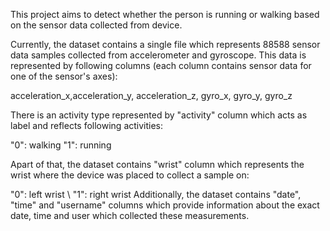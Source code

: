 This project aims to detect whether the person is running or walking based on the sensor data collected from device.

Currently, the dataset contains a single file which represents 88588 sensor data samples collected from accelerometer and gyroscope. This data is represented by following columns (each column contains sensor data for one of the sensor's axes):

acceleration_x,acceleration_y, acceleration_z, gyro_x, gyro_y, gyro_z

There is an activity type represented by "activity" column which acts as label and reflects following activities:

"0": walking
"1": running

Apart of that, the dataset contains "wrist" column which represents the wrist where the device was placed to collect a sample on:

"0": left wrist \ "1": right wrist 
Additionally, the dataset contains "date", "time" and "username" columns which provide information about the exact date, time and user which collected these measurements.

